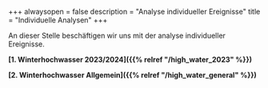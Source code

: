 +++
alwaysopen = false
description = "Analyse individueller Ereignisse"
title = "Individuelle Analysen"
+++

An dieser Stelle beschäftigen wir uns mit der analyse individueller Ereignisse.

**[1. Winterhochwasser 2023/2024]({{% relref "/high_water_2023" %}})**

**[2. Winterhochwasser Allgemein]({{% relref "/high_water_general" %}})**